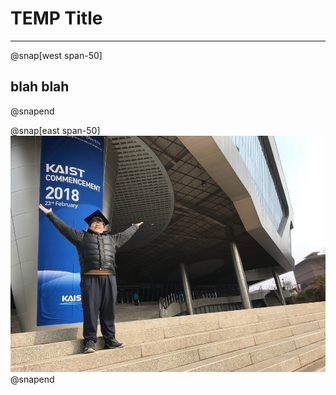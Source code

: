 # TEMP Title

---

@snap[west span-50]
## blah blah
@snapend

@snap[east span-50]
![](assets/img/graduation.jpg)
@snapend
